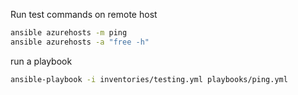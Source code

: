 Run test commands on remote host

```bash
ansible azurehosts -m ping
ansible azurehosts -a "free -h"
```

run a playbook
```bash
ansible-playbook -i inventories/testing.yml playbooks/ping.yml
```
